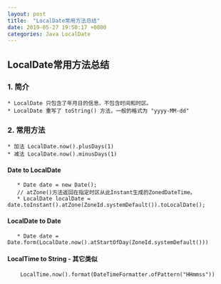 ```yaml
---
layout: post
title:  "LocalDate常用方法总结"
date: 2019-05-27 19:50:17 +0800
categories: Java LocalDate
---
```

## LocalDate常用方法总结

### 1. 简介
	* LocalDate 只包含了年月日的信息，不包含时间和时区。
	* LocalDate 重写了 toString() 方法，一般的格式为 "yyyy-MM-dd"
### 2. 常用方法
	* 加法 LocalDate.now().plusDays(1)
	* 减法 LocalDate.now().minusDays(1)
	
#### Date to LocalDate
	
````
   * Date date = new Date();
   // atZone()方法返回在指定时区从此Instant生成的ZonedDateTime。
   * LocalDate localDate = date.toInstant().atZone(ZoneId.systemDefault()).toLocalDate();    
````
#### LocalDate to Date
		
````
   * Date date = Date.form(LocalDate.now().atStartOfDay(ZoneId.systemDefault()))    
```` 
#### LocalTime to String - 其它类似

````
	LocalTime.now().format(DateTimeFormatter.ofPattern("HHmmss"))
````
